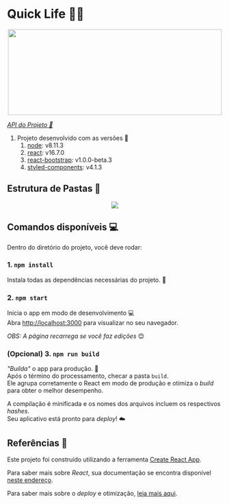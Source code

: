 # Quick Life :handbag::department_store:

<p align="center"><img align="center" width="500" height="200" src="http://imagem.b2s-space.com/upimg/60505/0/54691e2e7d.jpg"></p>

_[API do Projeto :wrench:](https://github.com/mlopesc/quicklife-api)_

1. Projeto desenvolvido com as versões :nut_and_bolt: 
   1. [node](https://nodejs.org/en/): v8.11.3
   1. [react](https://reactjs.org/): v16.7.0
   1. [react-bootstrap](https://react-bootstrap.netlify.com/): v1.0.0-beta.3
   1. [styled-components](https://www.styled-components.com/): v4.1.3

## Estrutura de Pastas :open_file_folder:
<p align="center"><img src="http://imagem.b2s-space.com/upimg/60505/0/05caa0d9b6.jpg"/></p>

## Comandos disponíveis :computer:

Dentro do diretório do projeto, você deve rodar:

### 1. `npm install`

Instala todas as dependências necessárias do projeto. :wrench:

### 2. `npm start`

Inicia o app em modo de desenvolvimento :computer: <br/>
Abra [http://localhost:3000](http://localhost:3000) para visualizar no seu navegador.

*OBS: A página recarrega se você faz edições* :blush:

### (Opcional) 3. `npm run build`

*"Builda"* o app para produção. :satellite:<br/>
Após o término do processamento, checar a pasta `build`.<br/>
Ele agrupa corretamente o React em modo de produção e otimiza o *build* para obter o melhor desempenho.

A compilação é minificada e os nomes dos arquivos incluem os respectivos *hashes*. <br/>
Seu aplicativo está pronto para *deploy*! :cloud:<br/>

## Referências :book:

Este projeto foi construído utilizando a ferramenta [Create React App](https://facebook.github.io/create-react-app/docs/getting-started).

Para saber mais sobre *React*, sua documentação se encontra disponível [neste endereço](https://reactjs.org/).

Para saber mais sobre o *deploy* e otimização, [leia mais aqui](https://facebook.github.io/create-react-app/docs/deployment).
